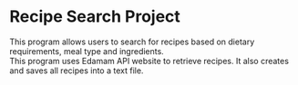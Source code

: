# Recipe Search Project
This program allows users to search for recipes based on dietary requirements, meal type and ingredients.   
This program uses Edamam API website to retrieve recipes.
It also creates and saves all recipes into a text file.
